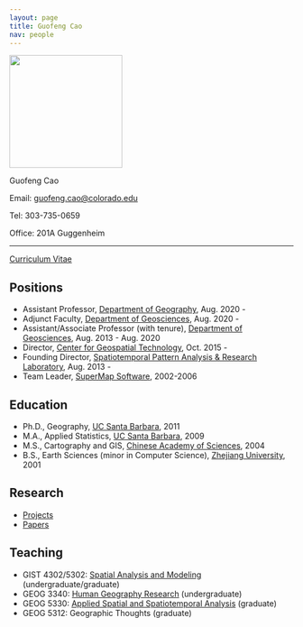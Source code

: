 ```yaml
---
layout: page
title: Guofeng Cao
nav: people
---
```

 
<div class="col-md-4 text-center" markdown="1">
<img src="{{site.url}}/mugshots/guofeng.png" class="mugshot" style="width: 200px;
height: 200px"/>

Guofeng Cao


Email: [guofeng.cao@colorado.edu](mailto:guofeng.cao@colorado.edu)

Tel: 303-735-0659

Office: 201A Guggenheim 

---

 [Curriculum Vitae]({{site.url}}/resources/files/cv.pdf)


</div>

<div class="col-md-8" markdown="1">

## Positions
- Assistant Professor, [Department of Geography](https://www.colorado.edu/geography/), Aug. 2020 - 
- Adjunct Faculty, [Department of Geosciences](http://www.geosciences.ttu.edu), Aug. 2020 - 
- Assistant/Associate Professor (with tenure), [Department of Geosciences](http://www.geosciences.ttu.edu), Aug. 2013 - Aug. 2020
- Director, [Center for Geospatial Technology](http://www.gis.ttu.edu), Oct. 2015 -
- Founding Director, [Spatiotemporal Pattern Analysis & Research Laboratory]({{site.url}}/), Aug. 2013 - 
- Team Leader, [SuperMap Software](http://www.supermap.com/en), 2002-2006

## Education

- Ph.D., Geography, [UC Santa Barbara](http://www.ucsb.edu), 2011
- M.A., Applied Statistics, [UC Santa Barbara](http://www.ucsb.edu), 2009
- M.S., Cartography and GIS, [Chinese Academy of Sciences](http://english.igsnrr.cas.cn/), 2004
- B.S., Earth Sciences (minor in Computer Science), [Zhejiang University](http://www.zju.edu.cn/english/), 2001

## Research

- [Projects]({{site.url}}/research/)
- [Papers]({{site.url}}/papers/)

## Teaching

- GIST 4302/5302: [Spatial Analysis and Modeling](http://www.gis.ttu.edu/gist4302) (undergraduate/graduate)
- GEOG 3340: [Human Geography Research](http://www.gis.ttu.edu/geog3340) (undergraduate) 
- GEOG 5330: [Applied Spatial and Spatiotemporal Analysis](https://github.com/surfcao/geog5330) (graduate)
- GEOG 5312: Geographic Thoughts (graduate)

</div>
